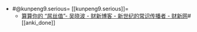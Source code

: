 - #@kunpeng9.serious= [[kunpeng9.serious]]=
    - [算算你的 “屌丝值”- 吴晓波 - 财新博客 - 新世纪的常识传播者 - 财新网](http://wuxiaobo.blog.caixin.com/archives/74618)#[[anki_done]]
